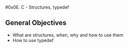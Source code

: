 #0x0E. C - Structures, typedef
## General Objectives
- What are structures, when, why and how to use them
- How to use typedef

